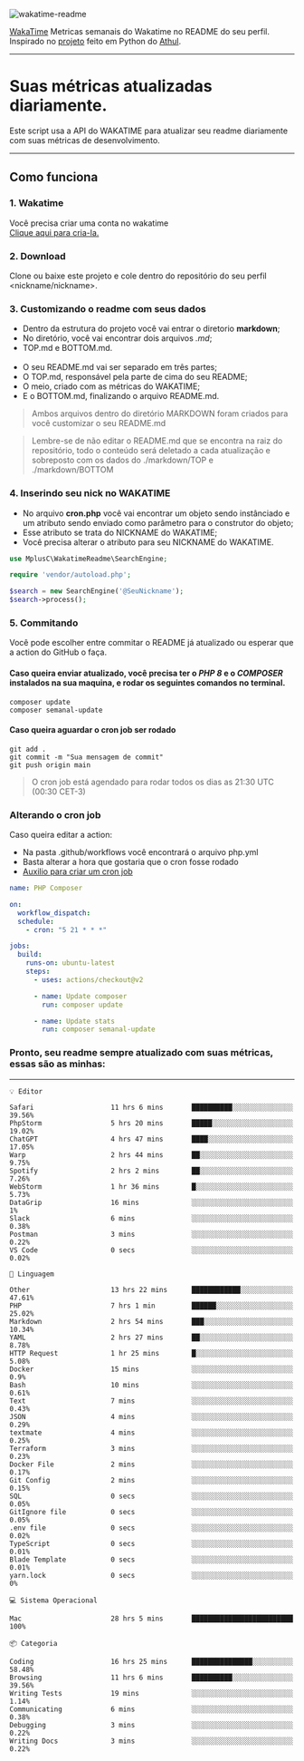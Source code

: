 ![wakatime-readme](https://socialify.git.ci/bymatheus/wakatime-readme/image?description=1&descriptionEditable=M%C3%A9tricas%20semanais%20do%20Wakatime%20no%20seu%20README%20de%20perfil.&font=KoHo&forks=1&language=1&owner=1&pattern=Signal&stargazers=1&theme=Dark)

[WakaTime](https://wakatime.com) Metricas semanais do Wakatime no README do seu perfil. <br>
Inspirado no [projeto](https://github.com/athul/waka-readme) feito em Python do [Athul](https://github.com/athul).
___

# Suas métricas atualizadas diariamente.
Este script usa a API do WAKATIME para atualizar seu readme diariamente com suas métricas de desenvolvimento.

___

## Como funciona

### 1. Wakatime
Você precisa criar uma conta no wakatime <br>
[Clique aqui para cria-la.](https://wakatime.com) 

### 2. Download
Clone ou baixe este projeto e cole dentro do repositório do seu perfil <nickname/nickname>.

### 3. Customizando o readme com seus dados
- Dentro da estrutura do projeto você vai entrar o diretorio **markdown**;  
- No diretório, você vai encontrar dois arquivos *.md*;
- TOP.md e BOTTOM.md.
<br><br>
- O seu README.md vai ser separado em três partes; 
- O TOP.md, responsável pela parte de cima do seu README;
- O meio, criado com as métricas do WAKATIME;
- E o BOTTOM.md, finalizando o arquivo README.md.<br>

> Ambos arquivos dentro do diretório MARKDOWN foram criados para você customizar o seu README.md

> Lembre-se de não editar o README.md que se encontra na raiz do repositório, todo o conteúdo será deletado a cada atualização e sobreposto com os dados do ./markdown/TOP e ./markdown/BOTTOM

### 4. Inserindo seu nick no WAKATIME
- No arquivo **cron.php** você vai encontrar um objeto sendo instânciado e um atributo sendo enviado como parâmetro para o construtor do objeto;
- Esse atributo se trata do NICKNAME do WAKATIME;
- Você precisa alterar o atributo para seu NICKNAME do WAKATIME.

```php
use MplusC\WakatimeReadme\SearchEngine;

require 'vendor/autoload.php';

$search = new SearchEngine('@SeuNickname');
$search->process();
```

### 5. Commitando
Você pode escolher entre commitar o README já atualizado ou esperar que a action do GitHub o faça. <br>

#### Caso queira enviar atualizado, você precisa ter o *PHP 8* e o *COMPOSER* instalados na sua maquina, e rodar os seguintes comandos no terminal.
```composer
composer update
composer semanal-update 
```

#### Caso queira aguardar o cron job ser rodado 
```git 
git add .
git commit -m "Sua mensagem de commit"
git push origin main
```

>O cron job está agendado para rodar todos os dias as 21:30 UTC (00:30 CET-3) 

### Alterando o cron job
Caso queira editar a action:

- Na pasta .github/workflows você encontrará o arquivo php.yml
- Basta alterar a hora que gostaria que o cron fosse rodado
- [Auxilio para criar um cron job](https://crontab.guru)

```yml
name: PHP Composer

on:
  workflow_dispatch:
  schedule:
    - cron: "5 21 * * *"

jobs:
  build:
    runs-on: ubuntu-latest
    steps:
      - uses: actions/checkout@v2

      - name: Update composer
        run: composer update

      - name: Update stats
        run: composer semanal-update
```

### Pronto, seu readme sempre atualizado com suas métricas, essas são as minhas:

___
```text
💡 Editor

Safari                   11 hrs 6 mins       ██████████░░░░░░░░░░░░░░░     39.56%
PhpStorm                 5 hrs 20 mins       █████░░░░░░░░░░░░░░░░░░░░     19.02%
ChatGPT                  4 hrs 47 mins       ████░░░░░░░░░░░░░░░░░░░░░     17.05%
Warp                     2 hrs 44 mins       ██░░░░░░░░░░░░░░░░░░░░░░░      9.75%
Spotify                  2 hrs 2 mins        ██░░░░░░░░░░░░░░░░░░░░░░░      7.26%
WebStorm                 1 hr 36 mins        █░░░░░░░░░░░░░░░░░░░░░░░░      5.73%
DataGrip                 16 mins             ░░░░░░░░░░░░░░░░░░░░░░░░░         1%
Slack                    6 mins              ░░░░░░░░░░░░░░░░░░░░░░░░░      0.38%
Postman                  3 mins              ░░░░░░░░░░░░░░░░░░░░░░░░░      0.22%
VS Code                  0 secs              ░░░░░░░░░░░░░░░░░░░░░░░░░      0.02%
```
```text
💬 Linguagem

Other                    13 hrs 22 mins      ████████████░░░░░░░░░░░░░     47.61%
PHP                      7 hrs 1 min         ██████░░░░░░░░░░░░░░░░░░░     25.02%
Markdown                 2 hrs 54 mins       ███░░░░░░░░░░░░░░░░░░░░░░     10.34%
YAML                     2 hrs 27 mins       ██░░░░░░░░░░░░░░░░░░░░░░░      8.78%
HTTP Request             1 hr 25 mins        █░░░░░░░░░░░░░░░░░░░░░░░░      5.08%
Docker                   15 mins             ░░░░░░░░░░░░░░░░░░░░░░░░░       0.9%
Bash                     10 mins             ░░░░░░░░░░░░░░░░░░░░░░░░░      0.61%
Text                     7 mins              ░░░░░░░░░░░░░░░░░░░░░░░░░      0.43%
JSON                     4 mins              ░░░░░░░░░░░░░░░░░░░░░░░░░      0.29%
textmate                 4 mins              ░░░░░░░░░░░░░░░░░░░░░░░░░      0.25%
Terraform                3 mins              ░░░░░░░░░░░░░░░░░░░░░░░░░      0.23%
Docker File              2 mins              ░░░░░░░░░░░░░░░░░░░░░░░░░      0.17%
Git Config               2 mins              ░░░░░░░░░░░░░░░░░░░░░░░░░      0.15%
SQL                      0 secs              ░░░░░░░░░░░░░░░░░░░░░░░░░      0.05%
GitIgnore file           0 secs              ░░░░░░░░░░░░░░░░░░░░░░░░░      0.05%
.env file                0 secs              ░░░░░░░░░░░░░░░░░░░░░░░░░      0.02%
TypeScript               0 secs              ░░░░░░░░░░░░░░░░░░░░░░░░░      0.01%
Blade Template           0 secs              ░░░░░░░░░░░░░░░░░░░░░░░░░      0.01%
yarn.lock                0 secs              ░░░░░░░░░░░░░░░░░░░░░░░░░         0%
```
```text
💻 Sistema Operacional

Mac                      28 hrs 5 mins       █████████████████████████       100%
```
```text
📦 Categoria

Coding                   16 hrs 25 mins      ███████████████░░░░░░░░░░     58.48%
Browsing                 11 hrs 6 mins       ██████████░░░░░░░░░░░░░░░     39.56%
Writing Tests            19 mins             ░░░░░░░░░░░░░░░░░░░░░░░░░      1.14%
Communicating            6 mins              ░░░░░░░░░░░░░░░░░░░░░░░░░      0.38%
Debugging                3 mins              ░░░░░░░░░░░░░░░░░░░░░░░░░      0.22%
Writing Docs             3 mins              ░░░░░░░░░░░░░░░░░░░░░░░░░      0.22%
```
